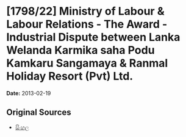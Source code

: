 # [1798/22] Ministry of Labour & Labour Relations - The Award - Industrial Dispute between Lanka Welanda Karmika saha Podu Kamkaru Sangamaya & Ranmal Holiday Resort (Pvt) Ltd.

**Date:** 2013-02-19

## Original Sources

- [සිංහල](https://documents.gov.lk/view/extra-gazettes/2013/2/1798-22_S.pdf)
